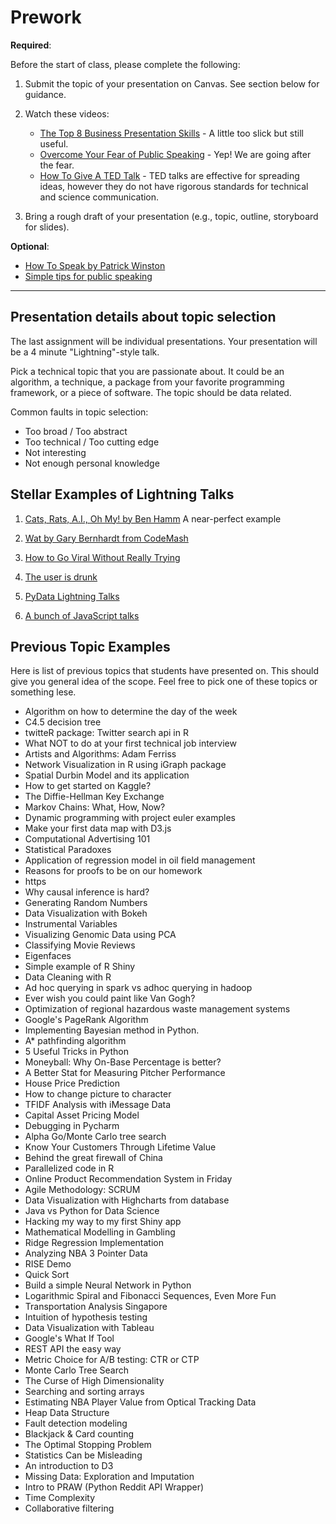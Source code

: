 Prework
======

__Required__:

Before the start of class, please complete the following:

1. Submit the topic of your presentation on Canvas. See section below for guidance.

2. Watch these videos:
    - [The Top 8 Business Presentation Skills](https://www.youtube.com/watch?v=QT5vlkGM810) - A little too slick but still useful.
    - [Overcome Your Fear of Public Speaking](https://www.youtube.com/watch?v=BVIWqp7I6bE) - Yep! We are going after the fear.
    - [How To Give A TED Talk](https://www.youtube.com/watch?v=ohZk7pPJN8o) - TED talks are effective for spreading ideas, however they do not have rigorous standards for technical and science communication.

3. Bring a rough draft of your presentation (e.g., topic, outline, storyboard for slides).

__Optional__:

- [How To Speak by Patrick Winston](https://www.youtube.com/watch?v=Unzc731iCUY&ab_channel=MITOpenCourseWare)
- [Simple tips for public speaking](https://speaking.io/)

-----
Presentation details about topic selection
------

The last assignment will be individual presentations. Your presentation will be a 4 minute "Lightning"-style talk. 

Pick a technical topic that you are passionate about. It could be an algorithm, a technique, a package from your favorite programming framework, or a piece of software. The topic should be data related.

Common faults in topic selection:

- Too broad / Too abstract
- Too technical / Too cutting edge
- Not interesting
- Not enough personal knowledge

Stellar Examples of Lightning Talks
------

1. [Cats, Rats, A.I., Oh My! by Ben Hamm](https://www.youtube.com/watch?v=1A-Nf3QIJjM) A near-perfect example

1. [Wat by Gary Bernhardt from CodeMash](https://www.destroyallsoftware.com/talks/wat)

1. [How to Go Viral Without Really Trying](https://www.youtube.com/watch?v=nDnmeGgd8qc) 

1. [The user is drunk](https://www.youtube.com/watch?v=r2CbbBLVaPk)

1. [PyData Lightning Talks](https://www.youtube.com/watch?v=pmpyUakrjaI)

1. [A bunch of JavaScript talks](https://www.youtube.com/watch?v=Pjy0zhcvpD8&list=TLNMJBFTElLxcyNjAxMjAxNg)


Previous Topic Examples
-------

Here is list of previous topics that students have presented on. This should give you general idea of the scope. Feel free to pick one of these topics or something lese.

- Algorithm on how to determine the day of the week
- C4.5 decision tree
- twitteR package: Twitter search api in R
- What NOT to do at your first technical job interview
- Artists and Algorithms: Adam Ferriss
- Network Visualization in R using iGraph package
- Spatial Durbin Model and its application
- How to get started on Kaggle?
- The Diffie-Hellman Key Exchange
- Markov Chains: What, How, Now?
- Dynamic programming with project euler examples
- Make your first data map with D3.js
- Computational Advertising 101
- Statistical Paradoxes
- Application of regression model in oil field management
- Reasons for proofs to be on our homework
- https
- Why causal inference is hard?
- Generating Random Numbers
- Data Visualization with Bokeh
- Instrumental Variables
- Visualizing Genomic Data using PCA
- Classifying Movie Reviews
- Eigenfaces
- Simple example of R Shiny
- Data Cleaning with R
- Ad hoc querying in spark vs adhoc querying in hadoop
- Ever wish you could paint like Van Gogh?
- Optimization of regional hazardous waste management systems
- Google's PageRank Algorithm
- Implementing Bayesian method in Python.
- A* pathfinding algorithm
- 5 Useful Tricks in Python 
- Moneyball: Why On-Base Percentage is better?
- A Better Stat for Measuring Pitcher Performance
- House Price Prediction
- How to change picture to character
- TFIDF Analysis with iMessage Data
- Capital Asset Pricing Model
- Debugging in Pycharm
- Alpha Go/Monte Carlo tree search
- Know Your Customers Through Lifetime Value
- Behind the great firewall of China
- Parallelized code in R
- Online Product Recommendation System in Friday
- Agile Methodology: SCRUM
- Data Visualization with Highcharts from database
- Java vs Python for Data Science
- Hacking my way to my first Shiny app
- Mathematical Modelling in Gambling
- Ridge Regression Implementation
- Analyzing NBA 3 Pointer Data
- RISE Demo
- Quick Sort
- Build a simple Neural Network in Python
- Logarithmic Spiral and Fibonacci Sequences, Even More Fun
- Transportation Analysis Singapore
- Intuition of hypothesis testing
- Data Visualization with Tableau
- Google's What If Tool 
- REST API the easy way
- Metric Choice for A/B testing: CTR or CTP
- Monte Carlo Tree Search
- The Curse of High Dimensionality 
- Searching and sorting arrays
- Estimating NBA Player Value from Optical Tracking Data
- Heap Data Structure
- Fault detection modeling 
- Blackjack & Card counting
- The Optimal Stopping Problem
- Statistics Can be Misleading
- An introduction to D3
- Missing Data: Exploration and Imputation
- Intro to PRAW (Python Reddit API Wrapper)
- Time Complexity
- Collaborative filtering
